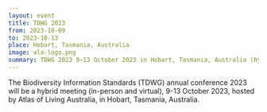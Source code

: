 ```yaml
---
layout: event
title: TDWG 2023
from: 2023-10-09
to: 2023-10-13
place: Hobart, Tasmania, Australia
image: ala-logo.png
summary: TDWG 2023 9–13 October 2023 in Hobart, Tasmania, Australia (hybrid in-person and virtual participation).
---
```


The Biodiversity Information Standards (TDWG) annual conference 2023 will be a hybrid meeting (in-person and virtual), 9-13 October 2023, hosted by Atlas of Living Australia, in Hobart, Tasmania, Australia.